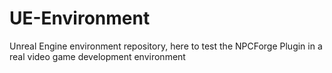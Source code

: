 # UE-Environment
Unreal Engine environment repository, here to test the NPCForge Plugin in a real video game development environment
